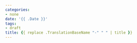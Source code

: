```yaml
---
categories:
- none
date: '{{ .Date }}'
tags:
- draft
title: {{ replace .TranslationBaseName "-" " " | title }}
---
```

